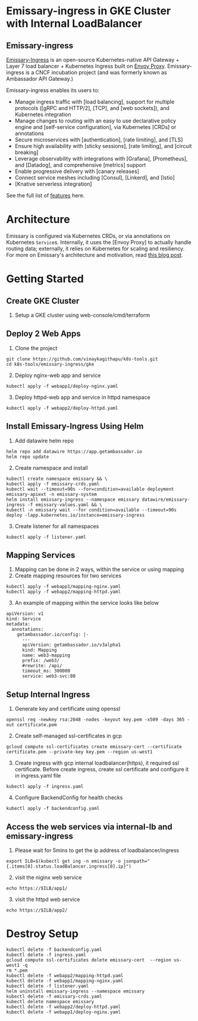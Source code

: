 # Emissary-ingress in GKE Cluster with Internal LoadBalancer 
## Emissary-ingress

[Emissary-Ingress](https://www.getambassador.io) is an open-source Kubernetes-native API Gateway +
Layer 7 load balancer + Kubernetes Ingress built on [Envoy Proxy](https://www.envoyproxy.io).
Emissary-ingress is a CNCF incubation project (and was formerly known as Ambassador API Gateway.)

Emissary-ingress enables its users to:
* Manage ingress traffic with [load balancing], support for multiple protocols ([gRPC and HTTP/2], [TCP], and [web sockets]), and Kubernetes integration
* Manage changes to routing with an easy to use declarative policy engine and [self-service configuration], via Kubernetes [CRDs] or annotations
* Secure microservices with [authentication], [rate limiting], and [TLS]
* Ensure high availability with [sticky sessions], [rate limiting], and [circuit breaking]
* Leverage observability with integrations with [Grafana], [Prometheus], and [Datadog], and comprehensive [metrics] support
* Enable progressive delivery with [canary releases]
* Connect service meshes including [Consul], [Linkerd], and [Istio]
* [Knative serverless integration]

See the full list of [features](https://www.getambassador.io/features/) here.

# Architecture

Emissary is configured via Kubernetes CRDs, or via annotations on Kubernetes `Service`s. Internally,
it uses the [Envoy Proxy] to actually handle routing data; externally, it relies on Kubernetes for
scaling and resiliency. For more on Emissary's architecture and motivation, read [this blog post](https://blog.getambassador.io/building-ambassador-an-open-source-api-gateway-on-kubernetes-and-envoy-ed01ed520844).

# Getting Started

## Create GKE Cluster
1. Setup a GKE cluster using web-console/cmd/terraform

## Deploy 2 Web Apps
1. Clone the project
```shell
git clone https://github.com/vinaykagithapu/k8s-tools.git
cd k8s-tools/emissary-ingress/gke
```
2. Deploy nginx-web app and service
```shell
kubectl apply -f webapp1/deploy-nginx.yaml
```
3. Deploy httpd-web app and service in httpd namespace
```shell
kubectl apply -f webapp2/deploy-httpd.yaml
```

## Install Emissary-Ingress Using Helm

1. Add datawire helm repo
```shell
helm repo add datawire https://app.getambassador.io
helm repo update
```
2. Create namespace and install
```shell
kubectl create namespace emissary && \
kubectl apply -f emissary-crds.yaml
kubectl wait --timeout=90s --for=condition=available deployment emissary-apiext -n emissary-system
helm install emissary-ingress --namespace emissary datawire/emissary-ingress -f emissary-values.yaml && \
kubectl -n emissary wait --for condition=available --timeout=90s deploy -lapp.kubernetes.io/instance=emissary-ingress
```
3. Create listener for all namespaces
```shell
kubectl apply -f listener.yaml
```
## Mapping Services
1. Mapping can be done in 2 ways, within the service or using mapping 
2. Create mapping resources for two services
```shell
kubectl apply -f webapp1/mapping-nginx.yaml
kubectl apply -f webapp2/mapping-httpd.yaml
```
3. An example of mapping within the service looks like below
```shell
apiVersion: v1
kind: Service
metadata:
  annotations:
    getambassador.io/config: |-
      ---
      apiVersion: getambassador.io/v3alpha1
      kind: Mapping
      name: web3-mapping
      prefix: /web3/
      #rewrite: /api/
      timeout_ms: 300000
      service: web3-svc:80

```
## Setup Internal Ingress 
1. Generate key and certificate using openssl
```shell
openssl req -newkey rsa:2048 -nodes -keyout key.pem -x509 -days 365 -out certificate.pem
```
2. Create self-managed ssl-certificates in gcp 
```shell
gcloud compute ssl-certificates create emissary-cert --certificate certificate.pem --private-key key.pem --region us-west1
```
3. Create ingress with gcp internal loadbalancer(https), it required ssl certificate. Before create ingress, create ssl certificate and configure it in ingress.yaml file
```shell
kubectl apply -f ingress.yaml
``` 
4. Configure BackendConfig for health checks
```shell
kubectl apply -f backendconfig.yaml
``` 

## Access the web services via internal-lb and emissary-ingress
1. Please wait for 5mins to get the ip address of loadbalancer/ingress
```shell
export ILB=$(kubectl get ing -n emissary -o jsonpath="{.items[0].status.loadBalancer.ingress[0].ip}")
```
2. visit the niginx web service 
```shell
echo https://$ILB/app1/
```
3. visit the httpd web service 
```shell
echo https://$ILB/app2/
```


# Destroy Setup
```shell
kubectl delete -f backendconfig.yaml
kubectl delete -f ingress.yaml
gcloud compute ssl-certificates delete emissary-cert  --region us-west1 -q
rm *.pem
kubectl delete -f webapp2/mapping-httpd.yaml
kubectl delete -f webapp1/mapping-nginx.yaml
kubectl delete -f listener.yaml
helm uninstall emissary-ingress --namespace emissary
kubectl delete -f emissary-crds.yaml
kubectl delete namespace emissary
kubectl delete -f webapp2/deploy-httpd.yaml
kubectl delete -f webapp1/deploy-nginx.yaml
```
